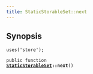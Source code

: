 ```yaml
---
title: StaticStorableSet::next
---
```


## Synopsis

<code>uses('store');</code>

<code>public function <b><a href="StaticStorableSet">StaticStorableSet</a>::next</b>()</code>

